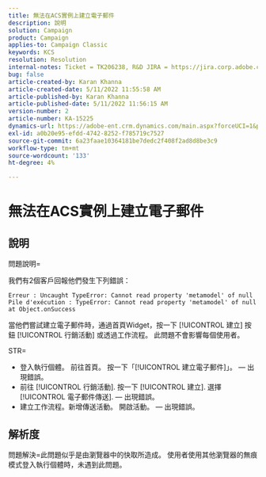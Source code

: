 ```yaml
---
title: 無法在ACS實例上建立電子郵件
description: 說明
solution: Campaign
product: Campaign
applies-to: Campaign Classic
keywords: KCS
resolution: Resolution
internal-notes: Ticket = TK206238, R&D JIRA = https://jira.corp.adobe.com/browse/CAMP-39887
bug: false
article-created-by: Karan Khanna
article-created-date: 5/11/2022 11:55:58 AM
article-published-by: Karan Khanna
article-published-date: 5/11/2022 11:56:15 AM
version-number: 2
article-number: KA-15225
dynamics-url: https://adobe-ent.crm.dynamics.com/main.aspx?forceUCI=1&pagetype=entityrecord&etn=knowledgearticle&id=61b7974e-21d1-ec11-a7b5-00224809c556
exl-id: a0b20e95-efdd-4742-8252-f785719c7527
source-git-commit: 6a23faae10364181be7dedc2f408f2ad8d8be3c9
workflow-type: tm+mt
source-wordcount: '133'
ht-degree: 4%

---
```


# 無法在ACS實例上建立電子郵件

## 說明


問題說明=

我們有2個客戶回報他們發生下列錯誤：

```
Erreur : Uncaught TypeError: Cannot read property 'metamodel' of null
Pile d'exécution : TypeError: Cannot read property 'metamodel' of null
at Object.onSuccess
```

當他們嘗試建立電子郵件時，通過首頁Widget，按一下 [!UICONTROL 建立] 按鈕 [!UICONTROL 行銷活動] 或透過工作流程。
此問題不會影響每個使用者。



STR=

- 登入執行個體。 前往首頁。 按一下「[!UICONTROL 建立電子郵件]」。  — 出現錯誤。
- 前往 [!UICONTROL 行銷活動]. 按一下 [!UICONTROL 建立]. 選擇 [!UICONTROL 電子郵件傳送].  — 出現錯誤。
- 建立工作流程。新增傳送活動。 開啟活動。  — 出現錯誤。



## 解析度


問題解決=此問題似乎是由瀏覽器中的快取所造成。 使用者使用其他瀏覽器的無痕模式登入執行個體時，未遇到此問題。
